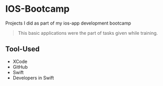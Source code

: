 # IOS-Bootcamp
Projects I did as part of my ios-app development bootcamp
 
> This basic applications were the part of tasks given while training.

## Tool-Used 

* XCode
* GitHub
* Swift
* Developers in Swift
